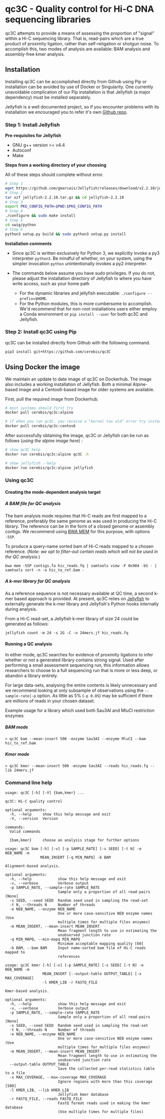# qc3C - Quality control for Hi-C DNA sequencing libraries

qc3C attempts to provide a means of assessing the proportion of "signal" within a Hi-C sequencing library. That is, read-pairs which are a true product of proximity ligation, rather than self-religation or shotgun noise. To accomplish this, two modes of analysis are available: BAM analysis and assembly-free kmer analysis. 

## Installation

Installing qc3C can be accomplished directly from Github using Pip or installation can be avoided by use of Docker or Singularity. One currently unavoidable complication of our Pip installation is that Jellyfish (a major dependency) must be installed separately.

Jellyfish is a well documented project, so if you encounter problems with its installation we encouraged you to refer it's own [Github repo](https://github.com/gmarcais/Jellyfish).

### Step 1: Install Jellyfish

**Pre-requisites for Jellyfish**

- GNU g++ version >= v4.4
- Autoconf
- Make


**Steps from a working directory of your choosing**

All of these steps should complete without error.

```bash
# Step 1
wget https://github.com/gmarcais/Jellyfish/releases/download/v2.2.10/jellyfish-2.2.10.tar.gz 
# Step 2
tar xzf jellyfish-2.2.10.tar.gz && cd jellyfish-2.2.10
# Step 3
export PKG_CONFIG_PATH=$PWD:$PKG_CONFIG_PATH
# Step 4
./configure && sudo make install
# Step 5
cd swig/python
# Step 6
python3 setup.py build && sudo python3 setup.py install
```

**Installation comments**

- Since qc3C is written exclusively for Python 3, we explicitly invoke a py3 interpreter `python3`. Be mindful of whether, on your system, using the simpler invocation `python` unintentionally invokes a py2 interpreter.
- The commands below assume you have sudo privileges. If you do not, please adjust the installation directory of Jellyfish to where you have write access, such as your home path 
  
  - For the dynamic libraries and jellyfish executable: `./configure --prefix=$HOME`. 
  - For the Python modules, this is more cumbersome to accomplish. We'd recommend that for non-root installations users either employ a Conda environment or `pip install --user` for both qc3C and Jellyfish.


### Step 2: Install qc3C using Pip

qc3C can be installed directly from Github with the following command.

```bash
pip3 install git+https://github.com/cerebis/qc3C
```

## Using Docker the image

We maintain an update to date image of qc3C on Dockerhub. The image also includes a working installation of Jellyfish. Both a minimal Alpine-based image and a Centos6-based image for older systems are available.

First, pull the required image from Dockerhub.
```bash
# most systems should first try
docker pull cerebis/qc3c:alpine

# if when you run qc3C, you receive a "kernel too old" error try instead
docker pull cerebis/qc3c:centos6
```

After successfully obtaining the image, qc3C or Jellyfish can be run as follows (_using the alpine image here_) :
```bash
# show qc3C help
docker run cerebis/qc3c:alpine qc3C -h

# show jellyfish --help
docker run cerebis/qc3c:alpine jellyfish
```

### Using qc3C

#### Creating the mode-dependent analysis target

##### A BAM file for QC analysis
The bam analysis mode requires that Hi-C reads are first mapped to a reference, preferably the same genome as was used in producing the Hi-C library. The reference can be in the form of a closed genome or assembly contigs. We recommend using [BWA MEM](https://github.com/lh3/bwa) for this purpose, with options `-5SP`.

To produce a query-name sorted bam of Hi-C reads mapped to a chosen reference. (_Note: we opt to filter-out certain reads which will not be used in the QC analysis._)

```$bash
bwa mem -5SP contigs.fa hic_reads.fq | samtools view -F 0x904 -bS - | samtools sort -n -o hic_to_ref.bam -
```

##### A k-mer library for QC analysis
As a reference sequence is not necessary available at QC time, a second k-mer based approach is provided. At present, qc3C relies on [Jellyfish](https://github.com/gmarcais/jellyfish) to externally generate the k-mer library and Jellyfish's Python hooks internally during analysis.

From a Hi-C read-set, a Jellyfish k-mer library of size 24 could be generated as follows:

```$bash
jellyfish count -m 24 -s 2G -C -o 24mers.jf hic_reads.fq 
```

#### Running a QC analysis

In either mode, qc3C searches for evidence of proximity ligations to infer whether or not a generated library contains strong signal. Used after performing a small assessment sequencing run, this information allows researchers to choose to a full sequencing run that is more or less deep, or abandon a library entirely. 

For large data-sets, analysing the entire contents is likely unnecessary and we recommend looking at only subsample of observations using the `--sample-rate|-p` option. As little as 5% (`-p 0.05`) may be sufficient if there are millions of reads in your chosen dataset.  

Example usage for a library which used both Sau3AI and MluCI restriction enzymes

##### BAM mode
```$bash
> qc3C bam --mean-insert 500 -enzyme Sau3AI --enzyme MluCI --bam hic_to_ref.bam

```
##### Kmer mode
```$bash
> qc3C kmer --mean-insert 500 -enzyme Sau3AI --reads hic_reads.fq --lib 24mers.jf
```


### Command line help

```$bash
usage: qc3C [-h] [-V] {bam,kmer} ...

qc3C: Hi-C quality control

optional arguments:
  -h, --help     show this help message and exit
  -V, --version  Version

commands:
  Valid commands

  {bam,kmer}     choose an analysis stage for further options
```

```$bash
usage: qc3C bam [-h] [-v] [-p SAMPLE_RATE] [-s SEED] [-t N] -e NEB_NAME -m
                MEAN_INSERT [-q MIN_MAPQ] -b BAM

Alignment-based analysis.

optional arguments:
  -h, --help            show this help message and exit
  -v, --verbose         Verbose output
  -p SAMPLE_RATE, --sample-rate SAMPLE_RATE
                        Sample only a proportion of all read-pairs [None]
  -s SEED, --seed SEED  Random seed used in sampling the read-set
  -t N, --threads N     Number of threads
  -e NEB_NAME, --enzyme NEB_NAME
                        One or more case-sensitive NEB enzyme names (Use
                        multiple times for multiple files enzymes)
  -m MEAN_INSERT, --mean-insert MEAN_INSERT
                        Mean fragment length to use in estimating the
                        unobserved junction rate
  -q MIN_MAPQ, --min-mapq MIN_MAPQ
                        Minimum acceptable mapping quality [60]
  -b BAM, --bam BAM     Input name-sorted bam file of Hi-C reads mapped to
                        references
```

```$bash
usage: qc3C kmer [-h] [-v] [-p SAMPLE_RATE] [-s SEED] [-t N] -e NEB_NAME -m
                 MEAN_INSERT [--output-table OUTPUT_TABLE] [-x MAX_COVERAGE]
                 -l KMER_LIB -r FASTQ_FILE

Kmer-based analysis.

optional arguments:
  -h, --help            show this help message and exit
  -v, --verbose         Verbose output
  -p SAMPLE_RATE, --sample-rate SAMPLE_RATE
                        Sample only a proportion of all read-pairs [None]
  -s SEED, --seed SEED  Random seed used in sampling the read-set
  -t N, --threads N     Number of threads
  -e NEB_NAME, --enzyme NEB_NAME
                        One or more case-sensitive NEB enzyme names (Use
                        multiple times for multiple files enzymes)
  -m MEAN_INSERT, --mean-insert MEAN_INSERT
                        Mean fragment length to use in estimating the
                        unobserved junction rate
  --output-table OUTPUT_TABLE
                        Save the collected per-read statistics table to a file
  -x MAX_COVERAGE, --max-coverage MAX_COVERAGE
                        Ignore regions with more than this coverage [500]
  -l KMER_LIB, --lib KMER_LIB
                        Jellyfish kmer database
  -r FASTQ_FILE, --reads FASTQ_FILE
                        FastQ format reads used in making the kmer database
                        (Use multiple times for multiple files)
```

